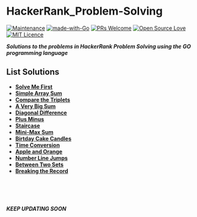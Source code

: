 # HackerRank_Problem-Solving

[![Maintenance](https://img.shields.io/badge/Maintained%3F-yes-green.svg)](https://github.com/rishabh1403/hackerrank-golang-solutions/graphs/commit-activity) [![made-with-Go](https://img.shields.io/badge/Made%20with-Go-blue.svg)](https://golang.org/) [![PRs Welcome](https://img.shields.io/badge/PRs-welcome-brightgreen.svg?style=flat-square)](http://makeapullrequest.com) [![Open Source Love](https://badges.frapsoft.com/os/v1/open-source.svg?v=103)](https://github.com/ellerbrock/open-source-badges/) [![MIT Licence](https://badges.frapsoft.com/os/mit/mit.svg?v=103)](https://opensource.org/licenses/mit-license.php)

***Solutions to the problems in HackerRank Problem Solving using the GO programming language***

## List Solutions
- <a href="https://github.com/abid313/HackerRank---Problem-Solving/blob/main/Solve%20Algorithms/Solve%20Me%20First/main.go"><strong>Solve Me First</strong></a>
- <a href="https://github.com/abid313/HackerRank---Problem-Solving/blob/main/Solve%20Algorithms/Simple%20Array%20Sum/main.go"><strong>Simple Array Sum</strong></a>
- <a href="https://github.com/abid313/HackerRank---Problem-Solving/blob/main/Solve%20Algorithms/Compare%20the%20Triplets/main.go"><strong>Compare the Triplets</strong></a>
- <a href="https://github.com/abid313/HackerRank---Problem-Solving/blob/main/Solve%20Algorithms/A%20Very%20Big%20Sum/main.go"><strong>A Very Big Sum</strong></a>
- <a href="https://github.com/abid313/HackerRank---Problem-Solving/blob/main/Solve%20Algorithms/Diagonal%20Difference/main.go"><strong>Diagonal Difference</strong></a>
- <a href="https://github.com/abid313/HackerRank---Problem-Solving/blob/main/Solve%20Algorithms/Plus%20Minus/main.go"><strong>Plus Minus</strong></a>
- <a href="https://github.com/abid313/HackerRank---Problem-Solving/blob/main/Solve%20Algorithms/Staircase/main.go"><strong>Staircase</strong></a>
- <a href="https://github.com/abid313/HackerRank---Problem-Solving/blob/main/Solve%20Algorithms/Mini-Max%20Sum/main.go"><strong>Mini-Max Sum</strong></a>
- <a href="https://github.com/abid313/HackerRank---Problem-Solving/blob/main/Solve%20Algorithms/Birthday%20Cake%20Candles/main.go"><strong>Birtday Cake Candles</strong></a>
- <a href="https://github.com/abid313/HackerRank---Problem-Solving/blob/main/Solve%20Algorithms/Time%20Conversion/main.go"><strong>Time Conversion</strong></a>
- <a href="https://github.com/abid313/HackerRank---Problem-Solving/blob/main/Solve%20Algorithms/Apple%20and%20Orange/main.go"><strong>Apple and Orange</strong></a>
- <a href="https://github.com/abid313/HackerRank---Problem-Solving/blob/main/Solve%20Algorithms/Number%20Line%20Jumps/main.go"><strong>Number Line Jumps</strong></a>
- <a href="https://github.com/abid313/HackerRank---Problem-Solving/blob/main/Solve%20Algorithms/Between%20Two%20Sets/main.go"><strong>Between Two Sets</strong></a>
- <a href="https://github.com/abid313/HackerRank---Problem-Solving/blob/main/Solve%20Algorithms/Breaking%20the%20Records/main.go"><strong>Breaking the Record</strong></a>

<!-- - <a href=""><strong></strong></a> -->

<br><br><br><br>
***KEEP UPDATING SOON***
